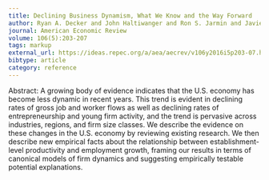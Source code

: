 ```yaml
---
title: Declining Business Dynamism, What We Know and the Way Forward
author: Ryan A. Decker and John Haltiwanger and Ron S. Jarmin and Javier Miranda
journal: American Economic Review
volume: 106(5):203-207
tags: markup
external_url: https://ideas.repec.org/a/aea/aecrev/v106y2016i5p203-07.html
bibtype: article
category: reference
---
```

Abstract: A growing body of evidence indicates that the U.S. economy has become less dynamic in recent years. This trend is evident in declining rates of gross job and worker flows as well as declining rates of entrepreneurship and young firm activity, and the trend is pervasive across industries, regions, and firm size classes. We describe the evidence on these changes in the U.S. economy by reviewing existing research. We then describe new empirical facts about the relationship between establishment-level productivity and employment growth, framing our results in terms of canonical models of firm dynamics and suggesting empirically testable potential explanations.
